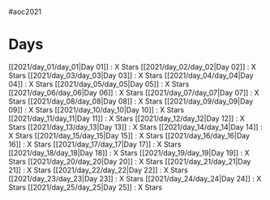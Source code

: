 #aoc2021
# Days
[[2021/day_01/day_01|Day 01]] : X Stars
[[2021/day_02/day_02|Day 02]] : X Stars
[[2021/day_03/day_03|Day 03]] : X Stars
[[2021/day_04/day_04|Day 04]] : X Stars
[[2021/day_05/day_05|Day 05]] : X Stars
[[2021/day_06/day_06|Day 06]] : X Stars
[[2021/day_07/day_07|Day 07]] : X Stars
[[2021/day_08/day_08|Day 08]] : X Stars
[[2021/day_09/day_09|Day 09]] : X Stars
[[2021/day_10/day_10|Day 10]] : X Stars
[[2021/day_11/day_11|Day 11]] : X Stars
[[2021/day_12/day_12|Day 12]] : X Stars
[[2021/day_13/day_13|Day 13]] : X Stars
[[2021/day_14/day_14|Day 14]] : X Stars
[[2021/day_15/day_15|Day 15]] : X Stars
[[2021/day_16/day_16|Day 16]] : X Stars
[[2021/day_17/day_17|Day 17]] : X Stars
[[2021/day_18/day_18|Day 18]] : X Stars
[[2021/day_19/day_19|Day 19]] : X Stars
[[2021/day_20/day_20|Day 20]] : X Stars
[[2021/day_21/day_21|Day 21]] : X Stars
[[2021/day_22/day_22|Day 22]] : X Stars
[[2021/day_23/day_23|Day 23]] : X Stars
[[2021/day_24/day_24|Day 24]] : X Stars
[[2021/day_25/day_25|Day 25]] : X Stars